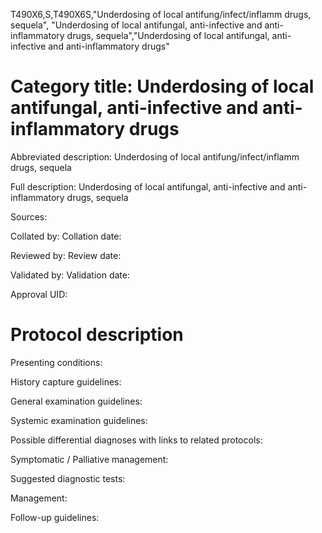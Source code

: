 T490X6,S,T490X6S,"Underdosing of local antifung/infect/inflamm drugs, sequela", "Underdosing of local antifungal, anti-infective and anti-inflammatory drugs, sequela","Underdosing of local antifungal, anti-infective and anti-inflammatory drugs"
# Category title: Underdosing of local antifungal, anti-infective and anti-inflammatory drugs

Abbreviated description: Underdosing of local antifung/infect/inflamm drugs, sequela

Full description: Underdosing of local antifungal, anti-infective and anti-inflammatory drugs, sequela

Sources:

Collated by:
Collation date:

Reviewed by:
Review date:

Validated by:
Validation date:

Approval UID:

# Protocol description

Presenting conditions:

History capture guidelines:

General examination guidelines:

Systemic examination guidelines:

Possible differential diagnoses with links to related protocols:

Symptomatic / Palliative management:

Suggested diagnostic tests:

Management:

Follow-up guidelines:
